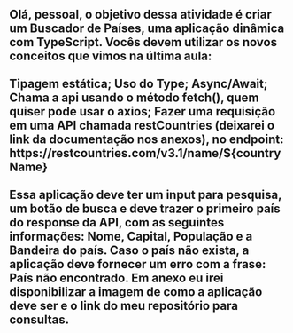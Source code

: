 <h2>Olá, pessoal, o objetivo dessa atividade é criar um Buscador de Países, uma aplicação dinâmica com TypeScript. Vocês devem utilizar os novos conceitos que vimos na última aula:
  <br></br>
Tipagem estática;
Uso do Type;
Async/Await;
Chama a api usando o método fetch(), quem quiser pode usar o axios;
Fazer uma requisição em uma API chamada restCountries (deixarei o link da documentação nos anexos), no endpoint: https://restcountries.com/v3.1/name/${countryName}
  <br></br>
Essa aplicação deve ter um input para pesquisa, um botão de busca e deve trazer o primeiro país do response da API, com as seguintes informações: Nome, Capital, População e a Bandeira do país. Caso o país não exista, a aplicação deve fornecer um erro com a frase: País não encontrado. Em anexo eu irei disponibilizar a imagem de como a aplicação deve ser e o link do meu repositório para consultas.</h2>
